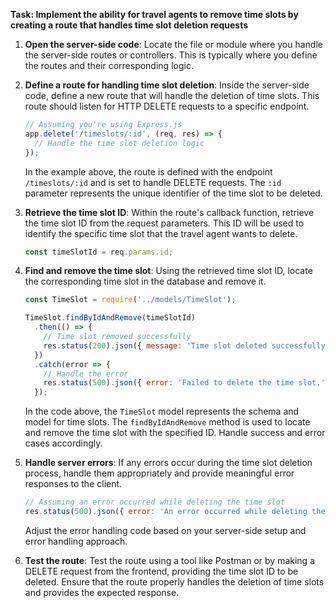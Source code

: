 

**Task: Implement the ability for travel agents to remove time slots by creating a route that handles time slot deletion requests**

1. **Open the server-side code**: Locate the file or module where you handle the server-side routes or controllers. This is typically where you define the routes and their corresponding logic.

2. **Define a route for handling time slot deletion**: Inside the server-side code, define a new route that will handle the deletion of time slots. This route should listen for HTTP DELETE requests to a specific endpoint.

   ```javascript
   // Assuming you're using Express.js
   app.delete('/timeslots/:id', (req, res) => {
     // Handle the time slot deletion logic
   });
   ```

   In the example above, the route is defined with the endpoint `/timeslots/:id` and is set to handle DELETE requests. The `:id` parameter represents the unique identifier of the time slot to be deleted.

3. **Retrieve the time slot ID**: Within the route's callback function, retrieve the time slot ID from the request parameters. This ID will be used to identify the specific time slot that the travel agent wants to delete.

   ```javascript
   const timeSlotId = req.params.id;
   ```

4. **Find and remove the time slot**: Using the retrieved time slot ID, locate the corresponding time slot in the database and remove it.

   ```javascript
   const TimeSlot = require('../models/TimeSlot');

   TimeSlot.findByIdAndRemove(timeSlotId)
     .then(() => {
       // Time slot removed successfully
       res.status(200).json({ message: 'Time slot deleted successfully.' });
     })
     .catch(error => {
       // Handle the error
       res.status(500).json({ error: 'Failed to delete the time slot.' });
     });
   ```

   In the code above, the `TimeSlot` model represents the schema and model for time slots. The `findByIdAndRemove` method is used to locate and remove the time slot with the specified ID. Handle success and error cases accordingly.

5. **Handle server errors**: If any errors occur during the time slot deletion process, handle them appropriately and provide meaningful error responses to the client.

   ```javascript
   // Assuming an error occurred while deleting the time slot
   res.status(500).json({ error: 'An error occurred while deleting the time slot.' });
   ```

   Adjust the error handling code based on your server-side setup and error handling approach.

6. **Test the route**: Test the route using a tool like Postman or by making a DELETE request from the frontend, providing the time slot ID to be deleted. Ensure that the route properly handles the deletion of time slots and provides the expected response.
